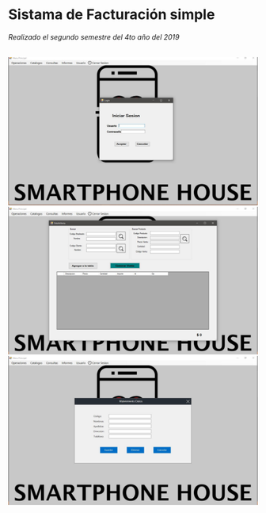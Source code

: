 # Sistama de Facturación simple
###### Realizado el segundo semestre del 4to año del 2019
![alt text](./img/01.JPG "Login")
![alt text](./img/02.JPG "Formulario de factura")
![alt text](./img/03.JPG "Formulado de Datos")